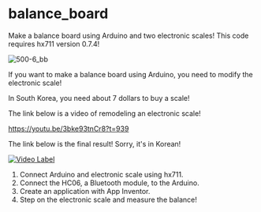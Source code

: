 # balance_board
Make a balance board using Arduino and two electronic scales! This code requires hx711 version 0.7.4!

![500-6_bb](https://user-images.githubusercontent.com/106683637/175527414-06fbead1-482f-43a1-b808-c3b3bf1fd5cb.jpg)

If you want to make a balance board using Arduino, you need to modify the electronic scale!

In South Korea, you need about 7 dollars to buy a scale!

The link below is a video of remodeling an electronic scale!

https://youtu.be/3bke93tnCr8?t=939

The link below is the final result! Sorry, it's in Korean!

[![Video Label](http://img.youtube.com/vi/PRNWkrCkwno/0.jpg)](https://youtu.be/PRNWkrCkwno)

1. Connect Arduino and electronic scale using hx711.
2. Connect the HC06, a Bluetooth module, to the Arduino.
3. Create an application with App Inventor.
4. Step on the electronic scale and measure the balance!
